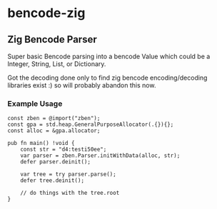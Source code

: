 bencode-zig
======
Zig Bencode Parser
---------

Super basic Bencode parsing into a bencode Value which could be a Integer, String, List, or Dictionary.

Got the decoding done only to find zig bencode encoding/decoding libraries exist :) so will probably abandon this now.

### Example Usage
```
const zben = @import("zben");
const gpa = std.heap.GeneralPurposeAllocator(.{}){};
const alloc = &gpa.allocator;

pub fn main() !void {
    const str = "d4:testi50ee";
    var parser = zben.Parser.initWithData(alloc, str);
    defer parser.deinit();

    var tree = try parser.parse();
    defer tree.deinit();

    // do things with the tree.root
}
```